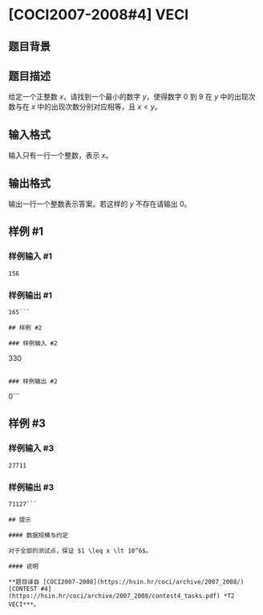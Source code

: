 # [COCI2007-2008#4] VECI

## 题目背景



## 题目描述

给定一个正整数 $x$，请找到一个最小的数字 $y$，使得数字 $0$ 到 $9$ 在 $y$ 中的出现次数与在 $x$ 中的出现次数分别对应相等，且 $x \lt y$。


## 输入格式

输入只有一行一个整数，表示 $x$。

## 输出格式

输出一行一个整数表示答案。若这样的 $y$ 不存在请输出 $0$。

## 样例 #1

### 样例输入 #1
```
156
```

### 样例输出 #1

```
165```

## 样例 #2

### 样例输入 #2
```
330
```

### 样例输出 #2

```
0```

## 样例 #3

### 样例输入 #3
```
27711
```

### 样例输出 #3

```
71127```

## 提示

#### 数据规模与约定

对于全部的测试点，保证 $1 \leq x \lt 10^6$。

#### 说明

**题目译自 [COCI2007-2008](https://hsin.hr/coci/archive/2007_2008/) [CONTEST #4](https://hsin.hr/coci/archive/2007_2008/contest4_tasks.pdf) *T2   VECI***。
